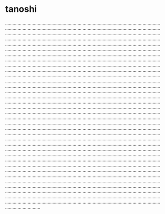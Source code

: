 # tanoshi

................................................................................................................................................................................................................................................................................................................................................................................................................................................................................................................................................................................................................................................................................................................................................................................................................................................................................................................................................................................................................................................................................................................................................................................................................................................................................................................................................................................................................................................................................................................................................................................................................................................................................................................................................................................................................................................................................................................................................................................................................................................................................................................................................................................................................................................................................................................................................................................................................................................................................................................................................................................................................................................................................................................................................................................................................................................................................................................................................................................................................................................................................................................................................................................................................................................................................................................................................................................................................................................................................................................................................................................................................................................................................................................................................................................................................................................................................................................................................................................................................................................................................................................................................................................................................................................................................................................................................................................................................................................................................................................................................